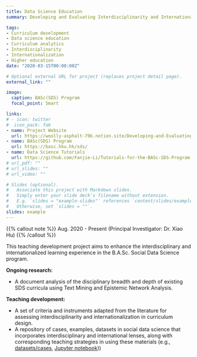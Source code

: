 ```yaml
---
title: Data Science Education
summary: Developing and Evaluating Interdisciplinarity and Internationalization in the Curriculum of Bachelor of Arts and Sciences in Social Data Science.

tags:
- Curriculum development
- Data science education
- Curriculum analytics
- Interdisciplinarity
- Internationalization
- Higher education
date: "2020-03-15T00:00:00Z"

# Optional external URL for project (replaces project detail page).
external_link: ""

image:
  caption: BASc(SDS) Program
  focal_point: Smart

links:
# - icon: twitter
#  icon_pack: fab
- name: Project Website
  url: https://woolly-asphalt-79b.notion.site/Developing-and-Evaluating-Interdisciplinarity-and-Internationalization-in-the-Curriculum-of-Bachelor-f91498c99fea4aef83ab22a1c67094f1
- name: BASc(SDS) Program
  url: https://basc.hku.hk/sds/
- name: Data Science Tutorials
  url: https://github.com/Fanjie-Li/Tutorials-for-the-BASc-SDS-Program
# url_pdf: ""
# url_slides: ""
# url_video: ""

# Slides (optional).
#   Associate this project with Markdown slides.
#   Simply enter your slide deck's filename without extension.
#   E.g. `slides = "example-slides"` references `content/slides/example-slides.md`.
#   Otherwise, set `slides = ""`.
slides: example
---
```


{{% callout note %}}
Aug. 2020 - Present (Principal Investigator: Dr. Xiao Hu)
{{% /callout %}}

This teaching development project aims to enhance the interdisciplinary and internationalized learning experience in the B.A.Sc. Social Data Science program.

**Ongoing research:**
- A document analysis of the disciplinary breadth and depth of existing SDS curricula using Text Mining and Epistemic Network Analysis.

**Teaching development:**
- A set of criteria and instruments adapted from the literature for assessing interdisciplinarity and internationalization in curriculum design.
- A repository of cases, examples, datasets in social data science that incorporates interdisciplinary and international lenses, along with corresponding teaching strategies in using these materials (e.g., [datasets/cases](https://woolly-asphalt-79b.notion.site/Repository-of-cases-examples-datasets-65c95d3aab5d452a8bd5a6c0c66e9fef), [Jupyter notebook](https://github.com/Fanjie-Li/Tutorials-for-the-BASc-SDS-Program/blob/main/Wisconsin%20Breast%20Cancer%20Dataset%20(Sample%20Task).ipynb)))
